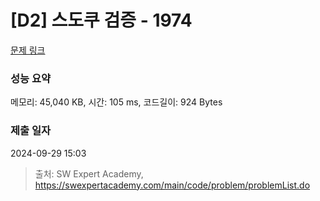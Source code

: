 # [D2] 스도쿠 검증 - 1974 

[문제 링크](https://swexpertacademy.com/main/code/problem/problemDetail.do?contestProbId=AV5Psz16AYEDFAUq) 

### 성능 요약

메모리: 45,040 KB, 시간: 105 ms, 코드길이: 924 Bytes

### 제출 일자

2024-09-29 15:03



> 출처: SW Expert Academy, https://swexpertacademy.com/main/code/problem/problemList.do
